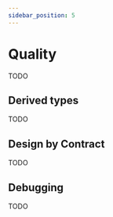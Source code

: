 ```yaml
---
sidebar_position: 5
---
```


# Quality

TODO

## Derived types

TODO

## Design by Contract

TODO

## Debugging

TODO
